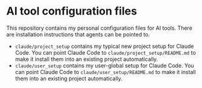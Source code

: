 # AI tool configuration files

This repository contains my personal configuration files for AI tools.
There are installation instructions that agents can be pointed to.

- `claude/project_setup` contains my typical new project setup for Claude Code. You can point Claude Code to `claude/project_setup/README.md` to make it install them into an existing project automatically.
- `claude/user_setup` contains my user-global setup for Claude Code. You can point Claude Code to `claude/user_setup/README.md` to make it install them into an existing project automatically.
